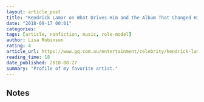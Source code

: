 ```yaml
---
layout: article_post
title: "Kendrick Lamar on What Drives Him and the Album That Changed His Life"
date: "2018-09-17 00:01"
categories:
tags: [article, nonfiction, music, role-model]
author: Lisa Robinson
rating: 4
article_url: https://www.gq.com.au/entertainment/celebrity/kendrick-lamar-on-what-drives-him-and-the-album-that-changed-his-life/image-gallery/9810b64db84c1782fb617b1c6544c34b
reading_time: 18
date_published: 2018-08-27
summary: "Profile of my favorite artist."
---
```


## Notes
